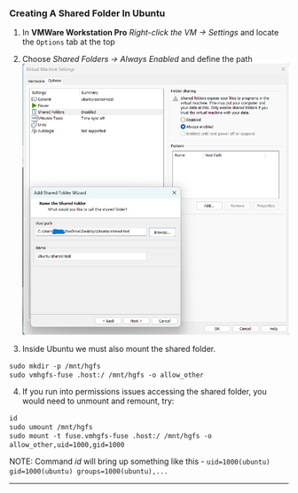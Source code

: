 ### Creating A Shared Folder In Ubuntu
1. In **VMWare Workstation Pro** *Right-click the VM → Settings* and locate the `Options` tab at the top
2. Choose *Shared Folders → Always Enabled*  and define the path
![shared folder 1](https://github.com/nickbruggen90/LabsVol8021Q/blob/main/Project%201%3A%20NetOps%20Monitoring/Images/Screenshot%202025-05-31%20075236.png)

3. Inside Ubuntu we must also mount the shared folder.
```
sudo mkdir -p /mnt/hgfs
sudo vmhgfs-fuse .host:/ /mnt/hgfs -o allow_other
```
4. If you run into permissions issues accessing the shared folder, you would need to unmount and remount, try:
```
id
sudo umount /mnt/hgfs
sudo mount -t fuse.vmhgfs-fuse .host:/ /mnt/hgfs -o allow_other,uid=1000,gid=1000
```
NOTE: Command *id* will bring up something like this - `uid=1000(ubuntu) gid=1000(ubuntu) groups=1000(ubuntu),...`

---
